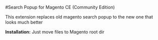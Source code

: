 #Search Popup for Magento CE (Community Edition)

This extension replaces old magento search popup to the new one that looks much better

**Installation:**
Just move files to Magento root dir
